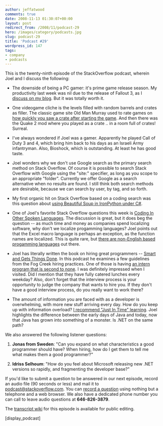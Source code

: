 ```yaml
---
author: jeffatwood
comments: true
date: 2008-11-13 01:30:07+00:00
layout: post
redirect_from: /2008/11/podcast-29
hero: /images/category/podcasts.jpg
slug: podcast-29
title: 'Podcast #29'
wordpress_id: 147
tags:
- company
- podcasts
---
```


This is the twenty-ninth episode of the StackOverflow podcast, wherein Joel and I discuss the following:






  * The downside of being a PC gamer: it's prime game release season. My productivity last week was nil due to the release of Fallout 3, as I [discuss on my blog](http://www.codinghorror.com/blog/archives/001185.html). But it was totally worth it.  



  * One videogame cliche is the levels filled with random barrels and crates as filler. The classic game site Old Man Murray used to rate games on [how quickly you saw a crate after starting the game](http://www.oldmanmurray.com/features/40.html). And then there was the Quake 2 mod where you played as a crate .. in a room full of crates! Surreal.


  * I've always wondered if Joel was a gamer. Apparently he played Call of Duty 3 and 4, which bring him back to his days as an Israeli Army infantryman. Also, Bioshock, which is outstanding. At least he has good taste. 


  * Joel wonders why we don't use Google search as the primary search method on Stack Overflow. Of course it is possible to search Stack Overflow with Google using the "site:" specifier, as long as you scope to an appropriate "folder". Currently we offer Google as a search alternative when no results are found. I still think both search methods are desirable, because we can search by user, by tag, and so forth.


  * My first organic hit on Stack Overflow based on a coding search was this question about [using Beautiful Soup in IronPython under C#](http://stackoverflow.com/questions/118654/iron-python-beautiful-soup-win32-app).


  * One of Joel's favorite Stack Overflow questions this week is [Coding In Other Spoken Languages](http://stackoverflow.com/questions/202723/coding-in-other-spoken-languages). The discussion is great, but it does beg the question -- as much time and money as companies spend localizing software, why don't we localize progamming languages? Joel points out that the Excel macro language is perhaps an exception, as the function names are localized. This is quite rare, but [there are non-English based progamming languages](http://en.wikipedia.org/wiki/Non-English-based_programming_languages) out there.


  * Joel has literally written the book on hiring great programmers -- [Smart and Gets Things Done](http://www.amazon.com/dp/1590598385/?tag=codinghorror-20). In this podcast he examines a few guidelines from the Fog Creek hiring practices. One of those is having [an intern program that is second to none](http://www.fogcreek.com/jobs/summerintern.html). I was definitely impressed when I visited. Did I mention that they have fully catered lunches every weekday? Also, don't forget that the interview process is your opportunity to judge the company that wants to hire you. If they don't have a good interview process, do you really want to work there?


  * The amount of information you are faced with as a developer is overwhelming, with more new stuff arriving every day. How do you keep up with information overload? [I recommend "Just In Time" learning](http://www.codinghorror.com/blog/archives/000575.html). Joel highlights the difference between the early days of Java and today, now that Java has grown into something of a monster. Is .NET on the same path?  






We also answered the following listener questions:






  1. **Jonas from Sweden**: "Can you expand on what characteristics a good programmer should have? When hiring, how do I get them to tell me what makes them a good programmer?"



  2. **Idriss Selhoum**: "How do you feel about Microsoft releasing new .NET versions so rapidly, and fragmenting the developer base?"






If you'd like to submit a question to be answered in our next episode, record an audio file (90 seconds or less) and mail it to [podcast@stackoverflow.com](mailto:podcast@stackoverflow.com). You can [record a question](http://blog.stackoverflow.com/index.php/2008/05/recording-podcast-questions-using-your-telephone/) using nothing but a telephone and a web browser. We also have a dedicated phone number you can call to leave audio questions at **646-826-3879**.






The [transcript wiki](https://stackoverflow.fogbugz.com/default.asp?pg=pgWiki&command=view&ixWikiPage=25973) for this episode is available for public editing.




[display_podcast]
